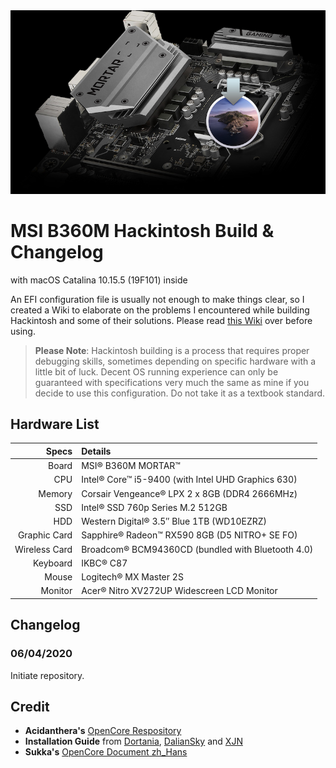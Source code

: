 <div align="center">
<img src=".github/resources/readme-cover.png">
</div>

# MSI B360M Hackintosh Build & Changelog

with macOS Catalina 10.15.5 (19F101) inside

An EFI configuration file is usually not enough to make things clear, so I created a Wiki to elaborate on the problems I encountered while building Hackintosh and some of their solutions. Please read [this Wiki](https://github.com/derbalkon/B360M-CoffeeLake-Hackintosh/wiki/Bonus) over before using.

> **Please Note**: Hackintosh building is a process that requires proper debugging skills, sometimes depending on specific hardware with a little bit of luck. Decent OS running experience can only be guaranteed with specifications very much the same as mine if you decide to use this configuration. Do not take it as a textbook standard.

## Hardware List

|         Specs | Details                                            |
| ------------: | :------------------------------------------------- |
|         Board | MSI® B360M MORTAR™                                 |
|           CPU | Intel® Core™ i5-9400 (with Intel UHD Graphics 630) |
|        Memory | Corsair Vengeance® LPX 2 x 8GB (DDR4 2666MHz)      |
|           SSD | Intel® SSD 760p Series M.2 512GB                   |
|           HDD | Western Digital® 3.5″ Blue 1TB (WD10EZRZ)          |
|  Graphic Card | Sapphire® Radeon™ RX590 8GB (D5 NITRO+ SE FO)      |
| Wireless Card | Broadcom® BCM94360CD (bundled with Bluetooth 4.0)  |
|      Keyboard | IKBC® C87                                          |
|         Mouse | Logitech® MX Master 2S                             |
|       Monitor | Acer® Nitro XV272UP Widescreen LCD Monitor         |

## Changelog

### 06/04/2020

Initiate repository.

## Credit

- **Acidanthera's** [OpenCore Respository](https://github.com/acidanthera/OpenCorePkg)
- **Installation Guide** from [Dortania](https://dortania.github.io/OpenCore-Desktop-Guide/), [DalianSky](https://blog.daliansky.net/OpenCore-BootLoader.html) and [XJN](https://blog.xjn819.com/?p=543)
- **Sukka's** [OpenCore Document zh_Hans](https://oc.skk.moe)
